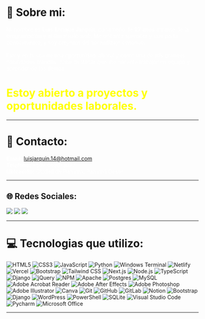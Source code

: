# 📝 Sobre mi:

<p style="font-size: 14px; color: white;">Mi nombre es <strong>Luis Enrique Jarquin</strong>, panameño de <strong>27 años</strong> amante de la programación y el desarrollo web.
Me encanta aprender y compartir conocimiento, y soy creyente del aprendizaje continuo.<br><br>
Estoy en busca de una oportunidad laboral y como una de mis grandes habilidades blandas, cabe destacar que me encanta trabajar en equipo y aprender de los demás.
</p>
<h1 style="color: yellow; font-weight: bold;">Estoy abierto a proyectos y oportunidades laborales.</h1>

---

# 📧 Contacto:

<p style="font-size: 14px; color: white;">
    <strong>Email:</strong> <a href="mailto:luisjarquin.14@hotmail.com" target="_blank" rel="noopener noreferrer">luisjarquin.14@hotmail.com</a><br>
    <strong>Teléfono:</strong> +507 6696-3027<br>
    <strong>Ubicación:</strong> Ciudad de Panamá, Panamá Oeste<br>
</p>

---

## 🌐 Redes Sociales:

<a href="https://www.instagram.com/enriquedrum/" target="_blank" rel="noopener noreferrer"><img src="https://img.shields.io/badge/Instagram-FF4500.svg?logo=instagram&logoColor=white" /></a>
<a href="https://x.com/enriquedrum" target="_blank" rel="noopener noreferrer"><img src="https://img.shields.io/badge/X-FF4500.svg?logo=x&logoColor=white" /></a>
<a href="https://www.facebook.com/luis.e.jarquin/" target="_blank" rel="noopener noreferrer"><img src="https://img.shields.io/badge/Facebook-1877F2.svg?logo=facebook&logoColor=white" /></a>

---

# 💻 Tecnologias que utilizo:

![HTML5](https://img.shields.io/badge/html5-%23E34F26.svg?style=for-the-badge&logo=html5&logoColor=white) ![CSS3](https://img.shields.io/badge/css3-%231572B6.svg?style=for-the-badge&logo=css3&logoColor=white) ![JavaScript](https://img.shields.io/badge/javascript-%23323330.svg?style=for-the-badge&logo=javascript&logoColor=%23F7DF1E) ![Python](https://img.shields.io/badge/python-3670A0?style=for-the-badge&logo=python&logoColor=ffdd54) ![Windows Terminal](https://img.shields.io/badge/Windows%20Terminal-%234D4D4D.svg?style=for-the-badge&logo=windows-terminal&logoColor=white) ![Netlify](https://img.shields.io/badge/netlify-%23000000.svg?style=for-the-badge&logo=netlify&logoColor=#00C7B7) ![Vercel](https://img.shields.io/badge/vercel-%23000000.svg?style=for-the-badge&logo=vercel&logoColor=white) ![Bootstrap](https://img.shields.io/badge/bootstrap-%238511FA.svg?style=for-the-badge&logo=bootstrap&logoColor=white) ![Tailwind CSS](https://img.shields.io/badge/tailwindcss-%2338B2E3.svg?style=for-the-badge&logo=tailwindcss&logoColor=white) ![Next.js](https://img.shields.io/badge/next.js-%23000.svg?style=for-the-badge&logo=next.js&logoColor=white) ![Node.js](https://img.shields.io/badge/node.js-6DA55E?style=for-the-badge&logo=node.js&logoColor=white) ![TypeScript](https://img.shields.io/badge/typescript-%23007ACC.svg?style=for-the-badge&logo=typescript&logoColor=white) ![Django](https://img.shields.io/badge/django-%23092E20.svg?style=for-the-badge&logo=django&logoColor=white) ![jQuery](https://img.shields.io/badge/jquery-%230769AD.svg?style=for-the-badge&logo=jquery&logoColor=white) ![NPM](https://img.shields.io/badge/NPM-%23CB3837.svg?style=for-the-badge&logo=npm&logoColor=white) ![Apache](https://img.shields.io/badge/apache-%23D42029.svg?style=for-the-badge&logo=apache&logoColor=white) ![Postgres](https://img.shields.io/badge/postgres-%23316192.svg?style=for-the-badge&logo=postgresql&logoColor=white) ![MySQL](https://img.shields.io/badge/mysql-4479A1.svg?style=for-the-badge&logo=mysql&logoColor=white) ![Adobe Acrobat Reader](https://img.shields.io/badge/Adobe%20Acrobat%20Reader-EC1C24.svg?style=for-the-badge&logo=Adobe%20Acrobat%20Reader&logoColor=white) ![Adobe After Effects](https://img.shields.io/badge/Adobe%20After%20Effects-9999FF.svg?style=for-the-badge&logo=Adobe%20After%20Effects&logoColor=white) ![Adobe Photoshop](https://img.shields.io/badge/adobe%20photoshop-%2331A8FF.svg?style=for-the-badge&logo=adobe%20photoshop&logoColor=white) ![Adobe Illustrator](https://img.shields.io/badge/adobe%20illustrator-%23FF9A00.svg?style=for-the-badge&logo=adobe%20illustrator&logoColor=white) ![Canva](https://img.shields.io/badge/Canva-%2300C4CC.svg?style=for-the-badge&logo=Canva&logoColor=white) ![Git](https://img.shields.io/badge/git-%23F05033.svg?style=for-the-badge&logo=git&logoColor=white) ![GitHub](https://img.shields.io/badge/github-%23121011.svg?style=for-the-badge&logo=github&logoColor=white) ![GitLab](https://img.shields.io/badge/gitlab-%23181717.svg?style=for-the-badge&logo=gitlab&logoColor=white) ![Notion](https://img.shields.io/badge/Notion-%23000000.svg?style=for-the-badge&logo=notion&logoColor=white) ![Bootstrap](https://img.shields.io/badge/bootstrap-%238511FA.svg?style=for-the-badge&logo=bootstrap&logoColor=white) ![Django](https://img.shields.io/badge/django-%23092E20.svg?style=for-the-badge&logo=django&logoColor=white) ![WordPress](https://img.shields.io/badge/WordPress-%23117AC9.svg?style=for-the-badge&logo=WordPress&logoColor=white) ![PowerShell](https://img.shields.io/badge/PowerShell-%235391FE.svg?style=for-the-badge&logo=powershell&logoColor=white) ![SQLite](https://img.shields.io/badge/sqlite-%2307405e.svg?style=for-the-badge&logo=sqlite&logoColor=white) ![Visual Studio Code](https://img.shields.io/badge/Visual%20Studio%20Code-0078D7.svg?style=for-the-badge&logo=visual-studio-code&logoColor=white) ![Pycharm](https://img.shields.io/badge/Pycharm-0078D7.svg?style=for-the-badge&logo=pycharm&logoColor=white) ![Microsoft Office](https://img.shields.io/badge/Microsoft%20Office-D83B01.svg?style=for-the-badge&logo=microsoft-office&logoColor=white)

---
